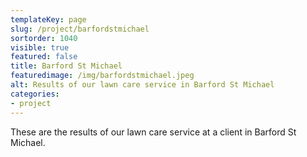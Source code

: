 ```yaml
---
templateKey: page
slug: /project/barfordstmichael
sortorder: 1040
visible: true
featured: false
title: Barford St Michael
featuredimage: /img/barfordstmichael.jpeg
alt: Results of our lawn care service in Barford St Michael
categories:
- project
---
```

These are the results of our lawn care service at a client in Barford St Michael.


